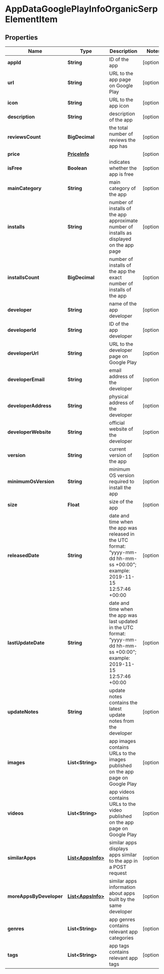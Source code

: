 

# AppDataGooglePlayInfoOrganicSerpElementItem


## Properties

| Name | Type | Description | Notes |
|------------ | ------------- | ------------- | -------------|
|**appId** | **String** | ID of the app |  [optional] |
|**url** | **String** | URL to the app page on Google Play |  [optional] |
|**icon** | **String** | URL to the app icon |  [optional] |
|**description** | **String** | description of the app |  [optional] |
|**reviewsCount** | **BigDecimal** | the total number of reviews the app has |  [optional] |
|**price** | [**PriceInfo**](PriceInfo.md) |  |  [optional] |
|**isFree** | **Boolean** | indicates whether the app is free |  [optional] |
|**mainCategory** | **String** | main category of the app |  [optional] |
|**installs** | **String** | number of installs of the app approximate number of installs as displayed on the app page |  [optional] |
|**installsCount** | **BigDecimal** | number of installs of the app the exact number of installs of the app |  [optional] |
|**developer** | **String** | name of the app developer |  [optional] |
|**developerId** | **String** | ID of the app developer |  [optional] |
|**developerUrl** | **String** | URL to the developer page on Google Play |  [optional] |
|**developerEmail** | **String** | email address of the developer |  [optional] |
|**developerAddress** | **String** | physical address of the developer |  [optional] |
|**developerWebsite** | **String** | official website of the developer |  [optional] |
|**version** | **String** | current version of the app |  [optional] |
|**minimumOsVersion** | **String** | minimum OS version required to install the app |  [optional] |
|**size** | **Float** | size of the app |  [optional] |
|**releasedDate** | **String** | date and time when the app was released in the UTC format: “yyyy-mm-dd hh-mm-ss +00:00”; example: 2019-11-15 12:57:46 +00:00 |  [optional] |
|**lastUpdateDate** | **String** | date and time when the app was last updated in the UTC format: “yyyy-mm-dd hh-mm-ss +00:00”; example: 2019-11-15 12:57:46 +00:00 |  [optional] |
|**updateNotes** | **String** | update notes contains the latest update notes from the developer |  [optional] |
|**images** | **List&lt;String&gt;** | app images contains URLs to the images published on the app page on Google Play |  [optional] |
|**videos** | **List&lt;String&gt;** | app videos contains URLs to the video published on the app page on Google Play |  [optional] |
|**similarApps** | [**List&lt;AppsInfo&gt;**](AppsInfo.md) | similar apps displays apps similar to the app in a POST request |  [optional] |
|**moreAppsByDeveloper** | [**List&lt;AppsInfo&gt;**](AppsInfo.md) | similar apps information about apps built by the same developer |  [optional] |
|**genres** | **List&lt;String&gt;** | app genres contains relevant app categories |  [optional] |
|**tags** | **List&lt;String&gt;** | app tags contains relevant app tags |  [optional] |



